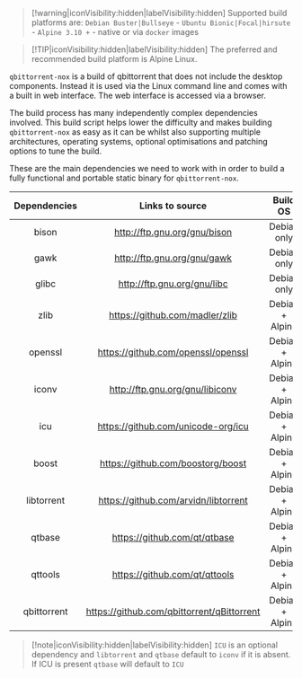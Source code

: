 > [!warning|iconVisibility:hidden|labelVisibility:hidden] Supported build platforms are: `Debian Buster|Bullseye` - `Ubuntu Bionic|Focal|hirsute` - `Alpine 3.10 +` - native or via `docker` images

> [!TIP|iconVisibility:hidden|labelVisibility:hidden] The preferred and recommended build platform is Alpine Linux.

`qbittorrent-nox` is a build of qbittorrent that does not include the desktop components. Instead it is used via the Linux command line and comes with a built in web interface. The web interface is accessed via a browser.

The build process has many independently complex dependencies involved. This build script helps lower the difficulty and makes building `qbittorrent-nox` as easy as it can be whilst also supporting multiple architectures, operating systems, optional optimisations and patching options to tune the build.

These are the main dependencies we need to work with in order to build a fully functional and portable static binary for `qbittorrent-nox`.

| Dependencies |               Links to source                |    Build OS     | Requirements |
| :----------: | :------------------------------------------: | :-------------: | :----------: |
|    bison     |         http://ftp.gnu.org/gnu/bison         |   Debian only   |   required   |
|     gawk     |         http://ftp.gnu.org/gnu/gawk          |   Debian only   |   required   |
|    glibc     |         http://ftp.gnu.org/gnu/libc          |   Debian only   |   required   |
|     zlib     |       <https://github.com/madler/zlib>       | Debian + Alpine |   required   |
|   openssl    |     <https://github.com/openssl/openssl>     | Debian + Alpine |   required   |
|    iconv     |       http://ftp.gnu.org/gnu/libiconv        | Debian + Alpine |   required   |
|     icu      |      https://github.com/unicode-org/icu      | Debian + Alpine |   optional   |
|    boost     |     <https://github.com/boostorg/boost>      | Debian + Alpine |   required   |
|  libtorrent  |     https://github.com/arvidn/libtorrent     | Debian + Alpine |   required   |
|    qtbase    |        <https://github.com/qt/qtbase>        | Debian + Alpine |   required   |
|   qttools    |       <https://github.com/qt/qttools>        | Debian + Alpine |   required   |
| qbittorrent  | <https://github.com/qbittorrent/qBittorrent> | Debian + Alpine |   required   |

> [!note|iconVisibility:hidden|labelVisibility:hidden] `ICU` is an optional dependency and `libtorrent` and `qtbase` default to `iconv` if it is absent. If ICU is present `qtbase` will default to `ICU`
